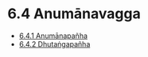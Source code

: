 

# 6.4 Anumānavagga

* [6.4.1 Anumānapañha](6.4/6.4.1.md)
* [6.4.2 Dhutaṅgapañha](6.4/6.4.2.md)



